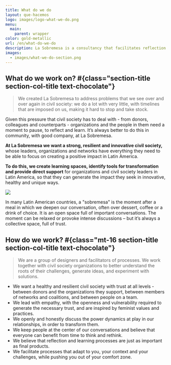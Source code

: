 ```yaml
---
title: What do we do
layout: que-hacemos
logo: images/logo-what-we-do.png
menu:
  main:
    parent: wrapper
color: gold-metallic
url: /en/what-do-we-do
description: La Sobremesa is a consultancy that facilitates reflection and learning processes for civil society in Latin America. We provide accompaniment, facilitate spaces and share tools.
images:
  - images/what-we-do-section.png
---
```


## What do we work on? #{class="section-title section-col-title text-chocolate"}

> We created La Sobremesa to address problems that we see over and over again in civil society: we do a lot with very little, with timelines that are imposed on us, making it hard to stop and take stock.

Given this pressure that civil society has to deal with - from donors, colleagues and counterparts - organizations and the people in them need a moment to pause, to reflect and learn. It’s always better to do this in community, with good company, at La Sobremesa.

**At La Sobremesa we want a strong, resilient and innovative civil society,** whose leaders, organizations and networks have everything they need to be able to focus on creating a positive impact in Latin America.

**To do this, we create learning spaces, identify tools for transformation and provide direct support** for organizations and civil society leaders in Latin America, so that they can generate the impact they seek in innovative, healthy and unique ways.

![](/images/why-la-sobremesa-en.svg)

In many Latin American countries, a "sobremesa" is the moment after a meal in which we deepen our conversation, often over dessert, coffee or a drink of choice. It is an open space full of important conversations. The moment can be relaxed or provoke intense discussions – but it’s always a collective space, full of trust.

## How do we work? #{class="mt-16 section-title section-col-title text-chocolate"}

> We are a group of designers and facilitators of processes. We work together with civil society organizations to better understand the roots of their challenges, generate ideas, and experiment with solutions.

- We want a healthy and resilient civil society with trust at all levels - between donors and the organizations they support, between members of networks and coalitions, and between people on a team.
- We lead with empathy, with the openness and vulnerability required to generate the necessary trust, and are inspired by feminist values ​​and practices.
- We openly and honestly discuss the power dynamics at play in our relationships, in order to transform them.
- We keep people at the center of our conversations and believe that everyone can benefit from time to think and rethink.
- We believe that reflection and learning processes are just as important as final products.
- We facilitate processes that adapt to you, your context and your challenges, while pushing you out of your comfort zone.
